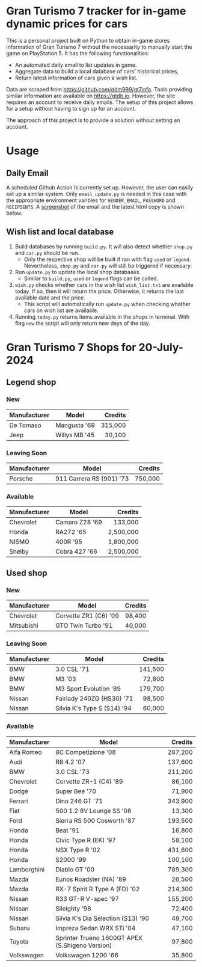 # Gran Turismo 7 tracker for in-game dynamic prices for cars

This is a personal project built on Python to obtain in-game stores information of Gran Turismo 7 without the necessarity to manually start the game on PlayStation 5. It has the following functionalities:

- An automated daily email to list updates in game.
- Aggregate data to build a local database of cars' historical prices,
- Return latest information of cars given a wish list.

Data are scraped from https://github.com/ddm999/gt7info. Tools providing similar information are available on https://gtdb.io. However, the site requires an account to receive daily emails. The setup of this project allows for a setup without having to sign up for an account.

The approach of this project is to provide a solution without setting an account.

# Usage

## Daily Email

A scheduled Github Action is currently set up. However, the user can easily set up a similar system. Only `email_update.py` is needed in this case with the appropriate environment varibles for `SENDER_EMAIL`, `PASSWORD` and `RECIPIENTS`. A [screenshot](https://raw.githubusercontent.com/marcohoucheng/Gran-Turismo-7-Price-Tracker/main/data/email_screenshot.png) of the email and the latest html copy is shown below.

## Wish list and local database

1. Build databases by running `build.py`. It will also detect whether `shop.py` and `car.py` should be run.
    - Only the respective shop will be built if ran with flag `used` or `legend`. Nevertheless, `shop.py` and `car.py` will still be triggered if necessary.
2. Run `update.py` to update the local shop databases.
    - Similar to `build.py`, `used` or `legend` flags can be called.
3. `wish.py` checks whether cars in the wish list `wish_list.txt` are available today. If so, then it will return the price. Otherwise, it returns the last available date and the price.
    - This script will automatically run `update.py` when checking whather cars on wish list are available.
4. Running `today.py` returns items available in the shops in terminal. With flag `new` the script will only return new days of the day.


# Gran Turismo 7 Shops for 20-July-2024



## Legend shop

### New
 | Manufacturer | Model | Credits |
 | --- | --- | --: |
|De Tomaso|Mangusta '69|315,000|
|Jeep|Willys MB '45|30,100|

### Leaving Soon
 | Manufacturer | Model | Credits |
 | --- | --- | --: |
|Porsche|911 Carrera RS (901) '73|750,000|

### Available
 | Manufacturer | Model | Credits |
 | --- | --- | --: |
|Chevrolet|Camaro Z28 '69|133,000|
|Honda|RA272 '65|2,500,000|
|NISMO|400R '95|1,800,000|
|Shelby|Cobra 427 '66|2,500,000|


## Used shop

### New
 | Manufacturer | Model | Credits |
 | --- | --- | --: |
|Chevrolet|Corvette ZR1 (C6) '09|98,400|
|Mitsubishi|GTO Twin Turbo '91|40,000|

### Leaving Soon
 | Manufacturer | Model | Credits |
 | --- | --- | --: |
|BMW|3.0 CSL '71|141,500|
|BMW|M3 '03|72,800|
|BMW|M3 Sport Evolution '89|179,700|
|Nissan|Fairlady 240ZG (HS30) '71|98,500|
|Nissan|Silvia K's Type S (S14) '94|60,000|

### Available
 | Manufacturer | Model | Credits |
 | --- | --- | --: |
|Alfa Romeo|8C Competizione '08|287,200|
|Audi|R8 4.2 '07|137,600|
|BMW|3.0 CSL '73|211,200|
|Chevrolet|Corvette ZR-1 (C4) '89|86,100|
|Dodge|Super Bee '70|71,900|
|Ferrari|Dino 246 GT '71|343,900|
|Fiat|500 1.2 8V Lounge SS '08|13,300|
|Ford|Sierra RS 500 Cosworth '87|193,500|
|Honda|Beat '91|16,800|
|Honda|Civic Type R (EK) '97|58,100|
|Honda|NSX Type R '02|431,600|
|Honda|S2000 '99|100,100|
|Lamborghini|Diablo GT '00|789,300|
|Mazda|Eunos Roadster (NA) '89|26,500|
|Mazda|RX-7 Spirit R Type A (FD) '02|214,300|
|Nissan|R33 GT-R V-spec '97|155,200|
|Nissan|Sileighty '98|72,400|
|Nissan|Silvia K's Dia Selection (S13) '90|49,700|
|Subaru|Impreza Sedan WRX STi '04|47,100|
|Toyota|Sprinter Trueno 1600GT APEX (S.Shigeno Version)|97,800|
|Volkswagen|Volkswagen 1200 '66|35,800|
